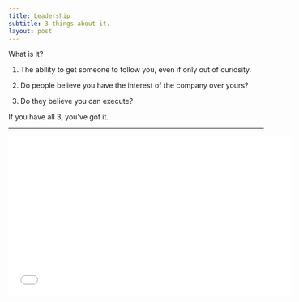 ```yaml
---
title: Leadership
subtitle: 3 things about it.
layout: post
---
```


What is it?

1. The ability to get someone to follow you, even if only out of curiosity.

2. Do people believe you have the interest of the company over yours?

3. Do they believe you can execute?

If you have all 3, you've got it.

--- 

<iframe width="560" height="315" src="//www.youtube.com/embed/sqI7fa04atc" frameborder="0" allowfullscreen></iframe>